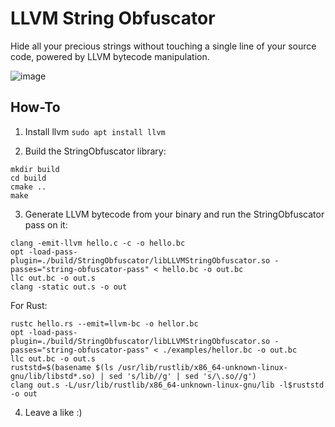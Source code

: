 # LLVM String Obfuscator
Hide all your precious strings without touching a single line of your source code, powered by LLVM bytecode manipulation.

![image](https://github.com/tsarpaul/llvm-string-obfuscator/blob/master/image.png)

## How-To
1. Install llvm
```sudo apt install llvm```

2. Build the StringObfuscator library:
```
mkdir build
cd build
cmake ..
make
```

3. Generate LLVM bytecode from your binary and run the StringObfuscator pass on it:
```
clang -emit-llvm hello.c -c -o hello.bc
opt -load-pass-plugin=./build/StringObfuscator/libLLVMStringObfuscator.so -passes="string-obfuscator-pass" < hello.bc -o out.bc
llc out.bc -o out.s
clang -static out.s -o out
```

For Rust:
```
rustc hello.rs --emit=llvm-bc -o hellor.bc
opt -load-pass-plugin=./build/StringObfuscator/libLLVMStringObfuscator.so -passes="string-obfuscator-pass" < ./examples/hellor.bc -o out.bc
llc out.bc -o out.s
ruststd=$(basename $(ls /usr/lib/rustlib/x86_64-unknown-linux-gnu/lib/libstd*.so) | sed 's/lib//g' | sed 's/\.so//g')
clang out.s -L/usr/lib/rustlib/x86_64-unknown-linux-gnu/lib -l$ruststd -o out
```
4. Leave a like :)
